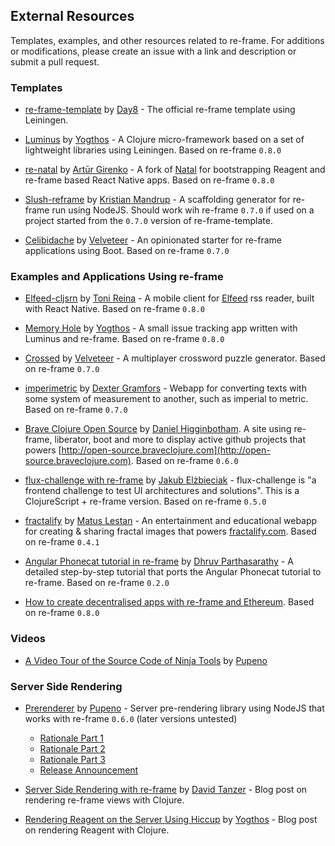 ## External Resources

Templates, examples, and other resources related to re-frame. For additions or modifications, please create an issue with a link and description or submit a pull request.


### Templates

* [re-frame-template](https://github.com/Day8/re-frame-template) by [Day8] - The official re-frame template using Leiningen. 

* [Luminus](http://www.luminusweb.net) by [Yogthos] - A Clojure micro-framework based on a set of lightweight libraries using Leiningen. Based on re-frame `0.8.0`

* [re-natal](https://github.com/drapanjanas/re-natal) by [Artūr Girenko] - A fork of [Natal](https://github.com/dmotz/natal) for bootstrapping Reagent and re-frame based React Native apps. Based on re-frame `0.8.0`
 
* [Slush-reframe](https://github.com/kristianmandrup/slush-reframe) by [Kristian Mandrup] - A scaffolding generator for re-frame run using NodeJS. Should work wih re-frame `0.7.0` if used on a project started from the `0.7.0` version of re-frame-template.

* [Celibidache](https://github.com/velveteer/celibidache/) by [Velveteer] - An opinionated starter for re-frame applications using Boot. Based on re-frame `0.7.0`


### Examples and Applications Using re-frame

* [Elfeed-cljsrn](https://github.com/areina/elfeed-cljsrn) by [Toni Reina] - A mobile client for [Elfeed](https://github.com/skeeto/elfeed) rss reader, built with React Native. Based on re-frame `0.8.0`

* [Memory Hole](https://github.com/yogthos/memory-hole) by [Yogthos] - A small issue tracking app written with Luminus and re-frame. Based on re-frame `0.8.0`

* [Crossed](https://github.com/velveteer/crossed/) by [Velveteer] - A multiplayer crossword puzzle generator. Based on re-frame `0.7.0`

* [imperimetric](https://github.com/Dexterminator/imperimetric) by [Dexter Gramfors] - Webapp for converting texts with some system of measurement to another, such as imperial to metric. Based on re-frame `0.7.0`

* [Brave Clojure Open Source](https://github.com/braveclojure/open-source) by [Daniel Higginbotham]. A site using re-frame, liberator, boot and more to display active github projects that powers [http://open-source.braveclojure.com](http://open-source.braveclojure.com). Based on re-frame `0.6.0`

* [flux-challenge with re-frame](https://github.com/staltz/flux-challenge/tree/master/submissions/jelz) by [Jakub Elżbieciak] -  flux-challenge is "a frontend challenge to test UI architectures and solutions". This is a ClojureScript + re-frame version. Based on re-frame `0.5.0`

* [fractalify](https://github.com/madvas/fractalify/) by [Matus Lestan] - 
  An entertainment and educational webapp for creating & sharing fractal images that powers [fractalify.com](http://fractalify.com). Based on re-frame `0.4.1`

* [Angular Phonecat tutorial in re-frame](http://dhruvp.github.io/2015/03/07/re-frame/) by [Dhruv Parthasarathy] - A detailed step-by-step tutorial that ports the Angular Phonecat tutorial to re-frame. Based on re-frame `0.2.0`

* [How to create decentralised apps with re-frame and Ethereum](https://medium.com/@matus.lestan/how-to-create-decentralised-apps-with-clojurescript-re-frame-and-ethereum-81de24d72ff5#.b9xh9xnis). Based on re-frame `0.8.0`


### Videos

*  [A Video Tour of the Source Code of Ninja Tools](https://carouselapps.com/2015/12/02/tour-of-the-source-code-of-ninja-tools/) by [Pupeno]


### Server Side Rendering

* [Prerenderer](https://github.com/pupeno/prerenderer) by [Pupeno] - Server pre-rendering library using NodeJS that works with re-frame `0.6.0` (later versions untested)
	*  [Rationale Part 1](https://carouselapps.com/2015/09/14/isomorphic-clojurescriptjavascript-for-pre-rendering-single-page-applications-part-2/)
	*  [Rationale Part 2](https://carouselapps.com/2015/09/14/isomorphic-clojurescriptjavascript-for-pre-rendering-single-page-applications-part-2/)
	*  [Rationale Part 3](https://pupeno.com/2015/10/02/isomorphic-javascript-with-clojurescript-for-pre-rendering-single-page-applications-part-3/)
	*  [Release Announcement](https://pupeno.com/2015/12/13/prerenderer-0-2-0-released/)

* [Server Side Rendering with re-frame](http://davidtanzer.net/server_side_rendering_with_re_frame) by [David Tanzer] - Blog post on rendering re-frame views with Clojure.

* [Rendering Reagent on the Server Using Hiccup](http://yogthos.net/posts/2015-11-24-Serverside-Reagent.html) by [Yogthos] - Blog post on rendering Reagent with Clojure.

[Artūr Girenko]:https://github.com/drapanjanas
[Day8]:https://github.com/Day8
[Daniel Higginbotham]:http://www.braveclojure.com
[Dexter Gramfors]:https://github.com/Dexterminator
[Dhruv Parthasarathy]:http://dhruvp.github.io
[David Tanzer]:http://www.davidtanzer.net
[Jakub Elżbieciak]:https://elzbieciak.pl
[Kristian Mandrup]:https://github.com/kristianmandrup
[Matus Lestan]:https://github.com/madvas
[Pupeno]:https://pupeno.com
[Toni Reina]: https://github.com/areina
[Velveteer]: https://github.com/velveteer
[Yogthos]:http://yogthos.net/index.html


	
